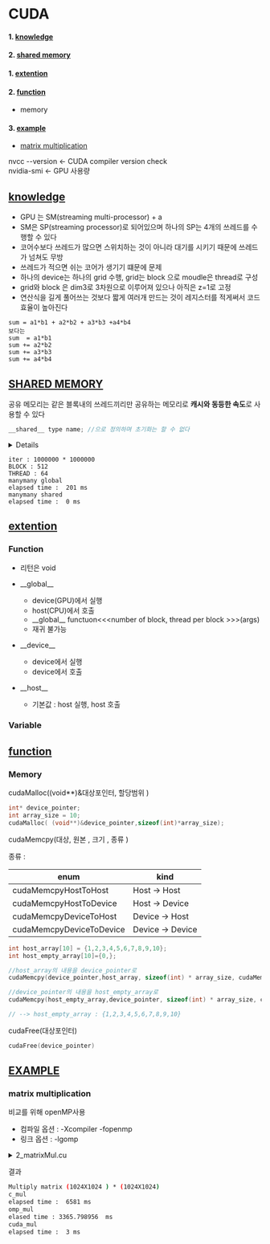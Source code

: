 
# CUDA<a name ="TOP"></a> 
#### 1. [knowledge](#knowledge)
#### 2. [shared memory](#shared)
#### 1. [extention](#extention)
#### 2. [function](#function)
  + memory
#### 3. [example](#example)
  + [matrix multiplication](#matmul)
  

nvcc --version <- CUDA compiler version check  
nvidia-smi <- GPU 사용량 

## [knowledge](#TOP)<a name = "knowledge"></a>
+ GPU 는 SM(streaming multi-processor) + a 
+ SM은 SP(streaming processor)로 되어있으며 하나의 SP는 4개의 쓰레드를 수행할 수 있다
+ 코어수보다 쓰레드가 많으면 스위치하는 것이 아니라 대기를 시키기 때문에 쓰레드가 넘쳐도 무방
+ 쓰레드가 적으면 쉬는 코어가 생기기 떄문에 문제
+ 하나의 device는 하나의 grid 수행, grid는 block 으로 moudle은 thread로 구성
+ grid와 block 은 dim3로 3차원으로 이루어져 있으나 아직은 z=1로 고정
+ 연산식을 길게 풀어쓰는 것보다 짧게 여러개 만드는 것이 레지스터를 적게써서 코드 효율이 높아진다
```
sum = a1*b1 + a2*b2 + a3*b3 +a4*b4
보다는
sum  = a1*b1 
sum += a2*b2 
sum += a3*b3 
sum += a4*b4
```

## [SHARED MEMORY](#TOP)<a name = "shared"></a>
공유 메모리는 같은 블록내의 쓰레드끼리만 공유하는 메모리로 **캐시와 동등한 속도**로 사용할 수 있다

```C++
__shared__ type name; //으로 정의하며 초기화는 할 수 없다
```

<details></summary>3_sharedMemory.cu</summary>

```C++
#include <stdio.h>
#include <stdlib.h>
#include <time.h>

#define ITER 1000000
#define BLOCK 512
#define THREAD 64 

void stopwatch(int);
__global__ void manymanyglobal();
__global__ void manymanyshared();

int main()
{
	printf("iter : %d * %d\nBLOCK : %d\nTHREAD : %d\n",ITER,ITER,BLOCK,THREAD);
	
	printf("manymany global\n");
	stopwatch(0);
	manymanyglobal<<<BLOCK,THREAD>>>();
	stopwatch(1);

	printf("manymany shared\n");
	stopwatch(0);
	manymanyshared<<<BLOCK,THREAD>>>();
	stopwatch(1);

	return 0;
}

void stopwatch(int flag)
{
	const long long NANOS = 1000000000LL;
	static struct timespec startTS,endTS;
	static long long diff = 0;
	
	//start
	if(flag == 0)
	{
		diff = 0;
		if(-1 == clock_gettime(CLOCK_MONOTONIC,&startTS))
			printf("Failed to call clock_gettime\n");
	}
	//end
	else if(flag == 1)
	{		
		if(-1 == clock_gettime(CLOCK_MONOTONIC,&endTS))
			printf("Failed to call clock_gettime\n");
		diff = NANOS * (endTS.tv_sec - startTS.tv_sec) + (endTS.tv_nsec - startTS.tv_nsec);		
		printf("elapsed time : % lld ms\n",diff/1000000);
	}
	else
	{
		printf("wrong flag | 0 : start, 1 : end\n");
	}

}
__global__ void manymanyglobal()
{
	double a = 111.111;
	double b = 111.111;
	double c = 0;

	for(int i=0;i<ITER;i++)
		for(int j=0;j<ITER;j++)
			{
			c += a * b;
		    c -= a * b;	
			}
}
__global__ void manymanyshared()
{
	__shared__ double a; 
	__shared__ double b;
	__shared__ double c;
	a= 111.111;
	b= 111.111;
	c= 0;
	for(int i=0;i<ITER;i++)
		for(int j=0;j<ITER;j++)
			{
			c += a * b;
		    c -= a * b;	
			}
}

```

</details>

```
iter : 1000000 * 1000000
BLOCK : 512
THREAD : 64
manymany global
elapsed time :  201 ms
manymany shared
elapsed time :  0 ms
```


## [extention](#TOP)<a name = "extention"></a>

### Function
+ 리턴은 void 

+ \_\_global\_\_
  * device(GPU)에서 실행  
  * host(CPU)에서 호출
  * \_\_global\_\_ functuon<<<number of block, thread per block >>>(args)    
  * 재귀 불가능
+ \_\_device\_\_
  * device에서 실행
  * device에서 호출
+ \_\_host\_\_
  * 기본값 : host 실행, host 호출 
  
### Variable

## [function](#TOP)<a name="function"></a>

### Memory

cudaMalloc((void**)&대상포인터, 할당범위 )

```C++
int* device_pointer;
int array_size = 10;
cudaMalloc( (void**)&device_pointer,sizeof(int)*array_size);
```

cudaMemcpy(대상, 원본 , 크기 , 종류 )

종류 :   

enum | kind
---|---
cudaMemcpyHostToHost|Host -> Host  
cudaMemcpyHostToDevice|	Host -> Device  
cudaMemcpyDeviceToHost  |	Device -> Host  
cudaMemcpyDeviceToDevice| Device -> Device   

```C++
int host_array[10] = {1,2,3,4,5,6,7,8,9,10};
int host_empty_array[10]={0,};

//host_array의 내용을 device_pointer로 
cudaMemcpy(device_pointer,host_array, sizeof(int) * array_size, cudaMemcpyHostToDevice);

//device_pointer의 내용을 host_empty_array로 
cudaMemcpy(host_empty_array,device_pointer, sizeof(int) * array_size, cudaMemcpyDeviceToHost);

// --> host_empty_array : {1,2,3,4,5,6,7,8,9,10}

```

cudaFree(대상포인터)

```C++
cudaFree(device_pointer)
```

## [EXAMPLE](#TOP)<a name ="example"></a>

### matrix multiplication<a name ="matmul"></a>

비교를 위해 openMP사용  
+ 컴파일 옵션 : -Xcompiler -fopenmp
+ 링크 옵션 : -lgomp


<details><summary>2_matrixMul.cu</summary>

```C++
#include <stdio.h>
#include <time.h>
#include <omp.h>

/*소요 시간 측정 함수
 0 : 측정 시작 시간
 1 : 측정 종료 시간 -> 걸린 시간을 출력
*/
void stopwatch(int);
//CUDA 배열 곱 
__global__ void cuda_mul(int*,int*,int*,int);

//omp 배열 곱, omp 변수에 따라 편차가 크다
void omp_mul(int*,int*,int*,int);
//일반적인 배열 곱
void c_mul(int*,int*,int*,int);
int main()
{

	//1024 by 1024 행렬
	const int width = 1024;
	const int height = width;
	const int matrix_size = width*height;
	const int buffer_size = matrix_size*sizeof(int);

	int *host_A,*host_B,*host_C,*C_C,*omp_C;
	
	host_A = (int*)malloc(buffer_size);
	host_B = (int*)malloc(buffer_size);
	host_C = (int*)malloc(buffer_size);
	C_C = (int*)malloc(buffer_size);
	omp_C = (int*)malloc(buffer_size);
	
	for(int i=0;i<matrix_size;i++)
	{
	host_A[i] = i;
	host_B[i] = i;
	host_C[i] =0;
	C_C[i] = 0;	
	omp_C[i] = 0;
	}
	

	printf("Multiply matrix (%dX%d ) * (%dX%d)\n",width,width,width,width);

	printf("c_mul\n");
	stopwatch(0);	
	c_mul(host_A,host_B,C_C,width);
	stopwatch(1);

	printf("omp_mul\n");

	double omp_start,omp_end;
	
	omp_start = omp_get_wtime();
	omp_mul(host_A,host_B,omp_C,width);
	omp_end=omp_get_wtime();
	
	printf("elased time : %f  ms\n",(omp_end-omp_start)*1000);
	
	int*device_A,*device_B,*device_C;

	/*	
		CUDA 곱 함수에서
		블록의 가로의길이 * 블록의 최대 idx + 쓰레드 가로 최대 idx
		= 배열의 행이나 열의 최대 idx
		가 되어야 연산이 되기 때문에

		1024 X 1024 연산을 위해
	
		Block 256 X 256
		THREAD 512 X 512 

		256 * 2 + 512 = 1024 
		로 하였다

		배열 크기에 따라 블록과 쓰레드의 수를 조절해야한다		
	*/

	dim3 Dg(256,256,1);
	dim3 Db(512,512,1);


	cudaMalloc((void**)&device_A,buffer_size  );
	cudaMalloc((void**)&device_B,buffer_size  );
	cudaMalloc((void**)&device_C,buffer_size  );

			
	printf("cuda_mul\n");
	stopwatch(0);
	cudaMemcpy(device_A,host_A,buffer_size,cudaMemcpyHostToDevice);
	cudaMemcpy(device_B,host_B,buffer_size,cudaMemcpyHostToDevice);

	cuda_mul<<<Dg,Db>>>(device_A,device_B,device_C,width);
	cudaMemcpy(host_C,device_C,buffer_size,cudaMemcpyDeviceToHost);
	stopwatch(1);
	
	
	cudaFree(device_A);
	cudaFree(device_B);
	cudaFree(device_C);

	free(host_A);	
	free(host_B);	
	free(host_C);	
	free(C_C);	

	
	return 0;
}


void stopwatch(int flag)
{
	const long long NANOS = 1000000000LL;
	static struct timespec startTS,endTS;
	static long long Diff = 0;
	
	//start
	if(flag == 0)
	{
		Diff = 0;
		if(-1 == clock_gettime(CLOCK_MONOTONIC,&startTS))
			printf("Failed to call clock_gettime\n");
	}
	//end
	else if(flag == 1)
	{
		
		if(-1 == clock_gettime(CLOCK_MONOTONIC,&endTS))
			printf("Failed to call clock_gettime\n");
		Diff = NANOS * (endTS.tv_sec - startTS.tv_sec) + (endTS.tv_nsec - startTS.tv_nsec);
		
		printf("elapsed time : % lld ms\n",Diff/1000000);
	}
	else
	{
		printf("wrong flag | 0 : start, 1 : end\n");
	}

}

/*
	정방행렬을 곱하는
	C 코드와 CUDA코드 

*/

__global__ void cuda_mul(int* A, int* B, int* C, int w)
{
	int tid,tx,ty;

	//range of tx,ty 0 ~ w
	tx = blockDim.x * blockIdx.x + threadIdx.x;
	ty = blockDim.y * blockIdx.y + threadIdx.y;
	tid = w*ty + tx;

	int v = 0;
	int a = 0;
	int b = 0;


	/*
	oooo    oxo
	xxxx  X oxo 
	oooo    oxo
	        oxo
	*/

	for(int i=0;i< w;i++)
	{
		a = A[ty * w + i];
		b = B[i * w + tx];
		v += a+b;
	}

	C[tid]= v;
}


void omp_mul(int *A,int *B, int *C, int w)
{
	int col=0;
	int raw =0;
	int idx = 0;
	int dest=0;
	
	int const chunk = 1024;
#pragma omp parallel shared(col) private(raw,idx)
{
	#pragma omp for nowait
 	for ( col=0;col < w;col++)
	{
		for(raw =0;raw<w;raw++)
		{
			dest = col*w + raw;
			for( idx=0;idx<w;idx++)
			{
				C[dest] += A[col*w + idx] * B[idx*w + raw];
			}		
		}
	}
}
}

void c_mul(int *A,int *B, int *C, int w)
{
	int col=0;
	int raw =0;
	int idx = 0;
	int dest=0;

	for ( col=0;col < w;col++)
	{
		for(raw =0;raw<w;raw++)
		{
			dest = col*w + raw;
			for( idx=0;idx<w;idx++)
			{
				C[dest] += A[col*w + idx] * B[idx*w + raw];
			}		
		}
	}
}




```

</details>

결과

```bash
Multiply matrix (1024X1024 ) * (1024X1024)
c_mul
elapsed time :  6581 ms
omp_mul
elased time : 3365.798956  ms
cuda_mul
elapsed time :  3 ms

```






